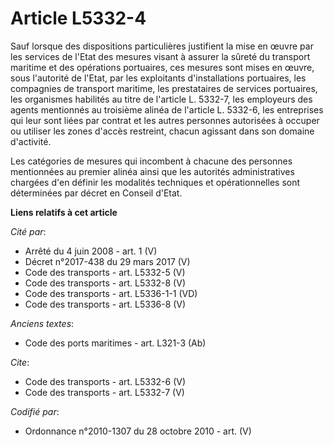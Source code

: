 # Article L5332-4

Sauf lorsque des dispositions particulières justifient la mise en œuvre par les services de l'Etat des mesures visant à
assurer la sûreté du transport maritime et des opérations portuaires, ces mesures sont mises en œuvre, sous l'autorité de
l'Etat, par les exploitants d'installations portuaires, les compagnies de transport maritime, les prestataires de services
portuaires, les organismes habilités au titre de l'article L. 5332-7, les employeurs des agents mentionnés au troisième
alinéa de l'article L. 5332-6, les entreprises qui leur sont liées par contrat et les autres personnes autorisées à occuper
ou utiliser les zones d'accès restreint, chacun agissant dans son domaine d'activité. 

Les catégories de mesures qui incombent à chacune des personnes mentionnées au premier alinéa ainsi que les autorités
administratives chargées d'en définir les modalités techniques et opérationnelles sont déterminées par décret en Conseil
d'Etat.

**Liens relatifs à cet article**

_Cité par_:

  - Arrêté du 4 juin 2008 - art. 1 (V)
  - Décret n°2017-438 du 29 mars 2017 (V)
  - Code des transports - art. L5332-5 (V)
  - Code des transports - art. L5332-8 (V)
  - Code des transports - art. L5336-1-1 (VD)
  - Code des transports - art. L5336-8 (V)

_Anciens textes_:

  - Code des ports maritimes - art. L321-3 (Ab)

_Cite_:

  - Code des transports - art. L5332-6 (V)
  - Code des transports - art. L5332-7 (V)

_Codifié par_:

  - Ordonnance n°2010-1307 du 28 octobre 2010 - art. (V)
